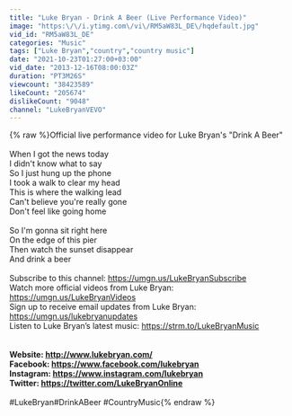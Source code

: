 ```yaml
---
title: "Luke Bryan - Drink A Beer (Live Performance Video)"
image: "https:\/\/i.ytimg.com\/vi\/RM5aW83L_DE\/hqdefault.jpg"
vid_id: "RM5aW83L_DE"
categories: "Music"
tags: ["Luke Bryan","country","country music"]
date: "2021-10-23T01:27:00+03:00"
vid_date: "2013-12-16T08:00:03Z"
duration: "PT3M26S"
viewcount: "38423589"
likeCount: "205674"
dislikeCount: "9048"
channel: "LukeBryanVEVO"
---
```

{% raw %}Official live performance video for Luke Bryan's &quot;Drink A Beer&quot;<br /><br />When I got the news today<br />I didn't know what to say<br />So I just hung up the phone<br />I took a walk to clear my head<br />This is where the walking lead<br />Can't believe you're really gone<br />Don't feel like going home<br /><br />So I'm gonna sit right here<br />On the edge of this pier<br />Then watch the sunset disappear<br />And drink a beer<br /><br />Subscribe to this channel: <a rel="nofollow" target="blank" href="https://umgn.us/LukeBryanSubscribe​">https://umgn.us/LukeBryanSubscribe​</a><br />Watch more official videos from Luke Bryan: <a rel="nofollow" target="blank" href="https://umgn.us/LukeBryanVideos​">https://umgn.us/LukeBryanVideos​</a><br />Sign up to receive email updates from Luke Bryan: <a rel="nofollow" target="blank" href="https://umgn.us/lukebryanupdates​">https://umgn.us/lukebryanupdates​</a> <br />Listen to Luke Bryan’s latest music: <a rel="nofollow" target="blank" href="https://strm.to/LukeBryanMusic​">https://strm.to/LukeBryanMusic​</a><br /><br />******************************************<br />Website: <a rel="nofollow" target="blank" href="http://www.lukebryan.com/​">http://www.lukebryan.com/​</a><br />Facebook: <a rel="nofollow" target="blank" href="https://www.facebook.com/lukebryan​">https://www.facebook.com/lukebryan​</a><br />Instagram: <a rel="nofollow" target="blank" href="https://www.instagram.com/lukebryan​">https://www.instagram.com/lukebryan​</a><br />Twitter: <a rel="nofollow" target="blank" href="https://twitter.com/LukeBryanOnline​">https://twitter.com/LukeBryanOnline​</a><br />******************************************<br />#LukeBryan​ #DrinkABeer #CountryMusic{% endraw %}
